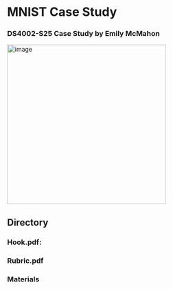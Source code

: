 # MNIST Case Study
### DS4002-S25 Case Study by Emily McMahon


<img width="370" alt="image" src="https://github.com/user-attachments/assets/faf342d4-68a9-4df0-ba51-595dd72c50ed" />

## Directory
### Hook.pdf: 
### Rubric.pdf
### Materials 
